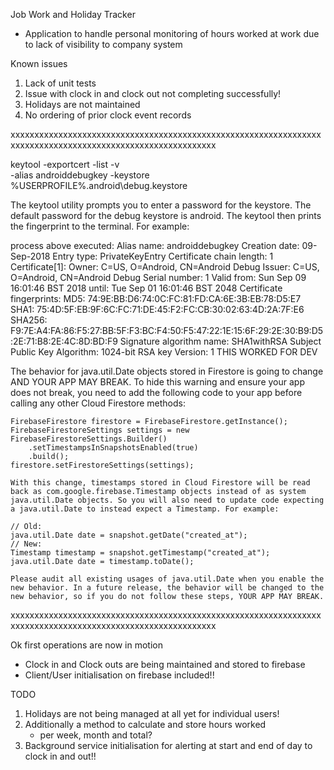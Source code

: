 Job Work and Holiday Tracker
- Application to handle personal monitoring of hours worked at work due to lack of visibility to company system

Known issues
1. Lack of unit tests
2. Issue with clock in and clock out not completing successfully!
3. Holidays are not maintained
4. No ordering of prior clock event records

xxxxxxxxxxxxxxxxxxxxxxxxxxxxxxxxxxxxxxxxxxxxxxxxxxxxxxxxxxxxxxxxxxxxxxxxxxxxxxxxxxxxxxxxxxxxxxxxxxxxxxxxxxxx


keytool -exportcert -list -v \
-alias androiddebugkey -keystore %USERPROFILE%\.android\debug.keystore

The keytool utility prompts you to enter a password for the keystore. 
The default password for the debug keystore is android. The keytool then prints the fingerprint to the terminal. For example:

process above executed:
Alias name: androiddebugkey
Creation date: 09-Sep-2018
Entry type: PrivateKeyEntry
Certificate chain length: 1
Certificate[1]:
Owner: C=US, O=Android, CN=Android Debug
Issuer: C=US, O=Android, CN=Android Debug
Serial number: 1
Valid from: Sun Sep 09 16:01:46 BST 2018 until: Tue Sep 01 16:01:46 BST 2048
Certificate fingerprints:
         MD5:  74:9E:BB:D6:74:0C:FC:81:FD:CA:6E:3B:EB:78:D5:E7
         SHA1: 75:4D:5F:EB:9F:6C:FC:71:DE:45:F2:FC:CB:30:02:63:4D:2A:7F:E6
         SHA256: F9:7E:A4:FA:86:F5:27:BB:5F:F3:BC:F4:50:F5:47:22:1E:15:6F:29:2E:30:B9:D5:2E:71:B8:2E:4C:8D:BD:F9
Signature algorithm name: SHA1withRSA
Subject Public Key Algorithm: 1024-bit RSA key
Version: 1
THIS WORKED FOR DEV


The behavior for java.util.Date objects stored in Firestore is going to change AND YOUR APP MAY BREAK.
    To hide this warning and ensure your app does not break, you need to add the following code to your app before calling any other Cloud Firestore methods:
    
    FirebaseFirestore firestore = FirebaseFirestore.getInstance();
    FirebaseFirestoreSettings settings = new FirebaseFirestoreSettings.Builder()
        .setTimestampsInSnapshotsEnabled(true)
        .build();
    firestore.setFirestoreSettings(settings);
    
    With this change, timestamps stored in Cloud Firestore will be read back as com.google.firebase.Timestamp objects instead of as system java.util.Date objects. So you will also need to update code expecting a java.util.Date to instead expect a Timestamp. For example:
    
    // Old:
    java.util.Date date = snapshot.getDate("created_at");
    // New:
    Timestamp timestamp = snapshot.getTimestamp("created_at");
    java.util.Date date = timestamp.toDate();
    
    Please audit all existing usages of java.util.Date when you enable the new behavior. In a future release, the behavior will be changed to the new behavior, so if you do not follow these steps, YOUR APP MAY BREAK.


xxxxxxxxxxxxxxxxxxxxxxxxxxxxxxxxxxxxxxxxxxxxxxxxxxxxxxxxxxxxxxxxxxxxxxxxxxxxxxxxxxxxxxxxxxxxxxxxxxxxxxxxxxxx

Ok first operations are now in motion
- Clock in and Clock outs are being maintained and stored to firebase
- Client/User initialisation on firebase included!!

TODO 
1. Holidays are not being managed at all yet for individual users!
2. Additionally a method to calculate and store hours worked
    - per week, month and total?
3. Background service initialisation for alerting at start and end of day to clock in and out!!
